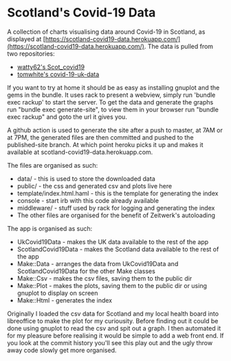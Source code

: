 # Scotland's Covid-19 Data

A collection of charts visualising data around Covid-19 in Scotland, as displayed at [https://scotland-covid19-data.herokuapp.com/](https://scotland-covid19-data.herokuapp.com/). The data is pulled from two repositories:
- [watty62's Scot_covid19](https://github.com/watty62/Scot_covid19)
- [tomwhite's covid-19-uk-data](https://github.com/tomwhite/covid-19-uk-data)

If you want to try at home it should be as easy as installing gnuplot and the gems in the bundle.
It uses rack to present a webview, simply run 'bundle exec rackup' to start the server.
To get the data and generate the graphs run "bundle exec generate-site", to view them in your browser
run "bundle exec rackup" and goto the url it gives you.

A github action is used to generate the site after a push to master, at 7AM or at 7PM, the generated
files are then committed and pushed to the published-site branch. At which point heroku picks it up
and makes it available at scotland-covid19-data.herokuapp.com.

The files are organised as such:
- data/ - this is used to store the downloaded data
- public/ - the css and generated csv and plots live here
- template/index.html.haml - this is the template for generating the index
- console - start irb with this code already available
- middleware/ - stuff used by rack for logging and generating the index
- The other files are organised for the benefit of Zeitwerk's autoloading

The app is organised as such:
- UkCovid19Data - makes the UK data available to the rest of the app
- ScotlandCovid19Data - makes the Scotland data available to the rest of the app
- Make::Data - arranges the data from UkCovid19Data and ScotlandCovid19Data for the other Make classes
- Make::Csv - makes the csv files, saving them to the public dir
- Make::Plot - makes the plots, saving them to the public dir or using gnuplot to display on screen
- Make::Html - generates the index

Originally I loaded the csv data for Scotland and my local health board into libreoffice to make the plot for
my curiousity. Before finding out it could be done using gnuplot to read the csv and spit out a graph. I then
automated it for my pleasure before realising it would be simple to add a web front end.
If you look at the commit history you'll see this play out and the ugly throw away code slowly get more organised.
